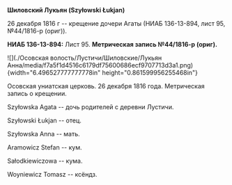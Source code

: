 **Шиловский Лукьян (Szyłowski Łukjan)**

26 декабря 1816 г -- крещение дочери Агаты (НИАБ 136-13-894, лист 95,
№44/1816-р (ориг)).

**НИАБ 136-13-894:** Лист 95. **Метрическая запись №44/1816-р (ориг).**

![](./Осовская волость/Лустичи/Шиловские/Лукьян Анна/media/f7a5f1d4516c6179df75600686ecf9707713d3a1.png){width="6.496527777777778in"
height="0.861599956255468in"}

Осовская униатская церковь. 26 декабря 1816 года. Метрическая запись о
крещении.

Szyłowska Agata -- дочь родителей с деревни Лустичи.

Szyłowski Łukjan -- отец.

Szyłowska Anna -- мать.

Aramowicz Stefan -- кум.

Sałodkiewiczowa -- кума.

Woyniewicz Tomasz -- ксёндз.
